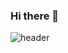 ### Hi there 👋
![header](https://capsule-render.vercel.app/api?type=waving&color=gradient&height=700&section=header&text=My%20Space&fontSize=90)
